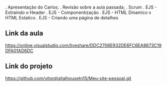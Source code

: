 . Apresentação do Carlos;
. Revisão sobre a aula passada;
. Scrum
. EJS - Extraindo o Header
. EJS - Componentização
. EJS - HTML Dinamico x HTML Estatico
. EJS - Criando uma página de detalhes


Link da aula
----
https://online.visualstudio.com/liveshare/DDC2706E932DE6FC6EA8673C19DFA01AD6DC

Link do projeto
----
https://github.com/vitordigitalhousetn15/Meu-site-pessoal.git